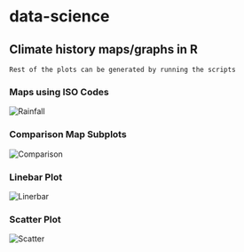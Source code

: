 # data-science
## Climate history maps/graphs in R
```
Rest of the plots can be generated by running the scripts
```

### Maps using ISO Codes
![Rainfall]("rainfall1991.tiff")

### Comparison Map Subplots
![Comparison]("temp_comparison.tiff")

### Linebar Plot
![Linerbar]("linebar-Algeria.tiff")

### Scatter Plot
![Scatter]("scatter-Algeria.tiff")
